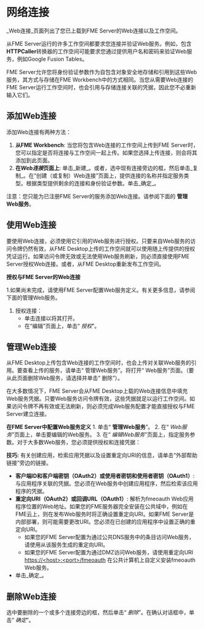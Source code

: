 # 网络连接

_Web连接_页面列出了您已上载到FME Server的Web连接以及工作空间。

从FME Server运行的许多工作空间都要求您连接并验证Web服务。例如，包含**HTTPCaller**转换器的工作空间可能要求您通过提供用户名和密码来验证Web服务，例如Google Fusion Tables。

FME Server允许您将身份验证参数作为自包含对象安全地存储和引用到这些Web服务，其方式与存储在FME Workbench中的方式相同。当您从需要Web连接的FME Server运行工作空间时，也会引用与存储连接关联的凭据，因此您不必重新输入它们。

## 添加Web连接

添加Web连接有两种方法：

1. **从FME Workbench**: 当您将包含Web连接的工作空间上传到FME Server时，您可以指定是否将连接与工作空间一起上传。如果您选择上传连接，则会将其添加到此页面。
2. **在**_**Web连接**_**页面上**: 单击_新建_。或者，选中现有连接旁边的框，然后单击_复制_。在“创建（或复制）Web连接”页面上，提供连接的名称并指定服务类型。根据类型提供剩余的连接和身份验证参数。单击_确定_。

注意：您只能为已注册FME Server的服务添加Web连接。请参阅下面的 **管理Web服务**。

## 使用Web连接

要使用Web连接，必须使用它引用的Web服务进行授权。只要来自Web服务的访问令牌仍然有效，从FME Desktop上传的工作空间就可以使用随上传提供的授权凭证运行。如果访问令牌无效或无法使用Web服务刷新，则必须直接使用FME Server授权Web连接。或者，从FME Desktop重新发布工作空间。

**授权与FME Server的Web连接**

1.如果尚未完成，请使用FME Server配置Web服务定义。有关更多信息，请参阅下面的管理Web服务。

1. 授权连接：
   * 单击连接以将其打开。
   * 在“编辑”页面上，单击“ _授权_”。

## 管理Web连接

从FME Desktop上传包含Web连接的工作空间时，也会上传对关联Web服务的引用。要查看上传的服务，请单击“ 管理Web服务”。将打开“ Web服务”页面。（要从此页面删除Web服务，请选择并单击“ 删除”）。

在大多数情况下，FME Server会从FME Desktop上载的Web连接信息中填充Web服务凭据。只要Web服务访问令牌有效，这些凭据就足以运行工作空间。如果访问令牌不再有效或无法刷新，则必须完成Web服务配置才能直接授权与FME Server建立连接。

**在FME Server中配置Web服务定义** 1. 单击“ **管理Web服务**”。 2. 在“ _Web服务_”页面上，单击要编辑的Web服务。 3. 在“ _编辑Web服务_”页面上，指定服务参数。对于大多数Web服务，您必须提供授权和连接凭据：

**技巧:** 有关创建应用，检索应用凭据以及设置重定向URI的信息，请单击“外部帮助链接”旁边的链接。

* **客户端ID和客户端密钥（OAuth2）或使用者密钥和使用者密钥（OAuth1）**: 与应用程序关联的凭据。您必须在Web服务中创建应用程序，然后检索该应用程序的凭据。
* **重定向URI（OAuth2）或回调URL（OAuth1）**: 解析为fmeoauth Web应用程序位置的Web地址。如果您的FME服务器完全安装在公共域中，例如在FME云上，则在发布Web服务时将正确设置重定向URI。如果FME Server是内部部署，则可能需要更改URI。您必须在已创建的应用程序中设置正确的重定向URI。
  * 如果您的FME Server配置为通过公共DNS服务中的条目访问Web服务，请使用从该服务生成的重定向URI。
  * 如果您的FME Server配置为通过DMZ访问Web服务，请使用重定向URI [https://&lt;host&gt;:&lt;port&gt;/fmeoauth](https://<host>:<port>/fmeoauth) 在公共计算机上自定义安装fmeoauth Web服务。
* 单击_确定_。

## 删除Web连接

选中要删除的一个或多个连接旁边的框，然后单击“ _删除_”。在确认对话框中，单击“ _确定_”。


